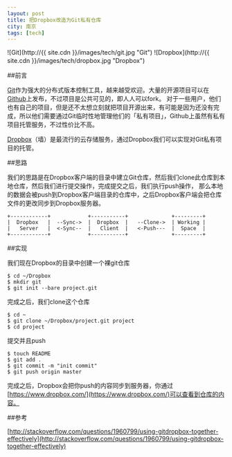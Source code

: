 ```yaml
---
layout: post
title: 把Dropbox改造为Git私有仓库
city: 南京
tags: [tech]
---
```


![Git](http://{{ site.cdn }}/images/tech/git.jpg "Git") ![Dropbox](http://{{ site.cdn }}/images/tech/dropbox.jpg "Dropbox")　

##前言

[Git][1]作为强大的分布式版本控制工具，越来越受欢迎。大量的开源项目可以在[Github][2]上发布，不过项目是公共可见的，即人人可以fork。
对于一些用户，他们也有自己的项目，但是还不太想立刻就把项目开源出来，有可能是因为还没有完成，所以他们需要通过Git临时性地管理他们的「私有项目」，Github上虽然有私有项目托管服务，不过性价比不高。

[Dropbox][3]（墙）是最流行的云存储服务，通过Dropbox我们可以实现对Git私有项目的托管。

##思路

我们的思路是在Dropbox客户端的目录中建立Git仓库，然后我们clone此仓库到本地仓库，然后我们进行提交操作，完成提交之后，我们执行push操作，
那么本地的数据会被push到Dropbox客户端目录的仓库中，之后Dropbox客户端会把仓库文件的更改同步到Dropbox服务器。

	+------------+            +-----------+              +---------+
	|  Dropbox   |  --Sync->  |  Dropbox  |   --Clone->  | Working |
	|   Server   |  <-Sync--  |   Client  |   <-Push---  |  Space  |
	+------------+            +-----------+              +---------+
	
##实现

我们现在Dropbox的目录中创建一个裸git仓库

	$ cd ~/Dropbox
	$ mkdir git
	$ git init --bare project.git

完成之后，我们clone这个仓库

	$ cd ~
	$ git clone ~/Dropbox/project.git project
	$ cd project

提交并且push

	$ touch README
	$ git add .
	$ git commit -m "init commit"
	$ git push origin master

完成之后，Dropbox会把你push的内容同步到服务器，你通过[https://www.dropbox.com/](https://www.dropbox.com/)可以查看到仓库的内容。

##参考

[http://stackoverflow.com/questions/1960799/using-gitdropbox-together-effectively](http://stackoverflow.com/questions/1960799/using-gitdropbox-together-effectively)

[1]: http://git-scm.com/ "Git"
[2]: https://github.com "Github"
[3]: https://www.dropbox.com/ "Dropbox"

